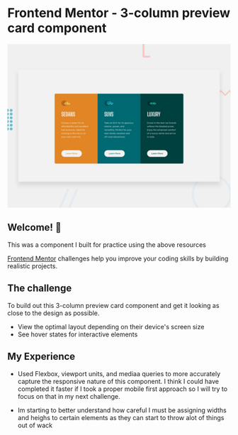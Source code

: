 # Frontend Mentor - 3-column preview card component

![Design preview for the 3-column preview card component coding challenge](./design/desktop-preview.jpg)

## Welcome! 👋

This was a component I built for practice using the above resources

[Frontend Mentor](https://www.frontendmentor.io) challenges help you improve your coding skills by building realistic projects.

## The challenge

To build out this 3-column preview card component and get it looking as close to the design as possible.

- View the optimal layout depending on their device's screen size
- See hover states for interactive elements

## My Experience

- Used Flexbox, viewport units, and mediaa queries to more accurately capture the responsive nature of this component. I think I could have completed it faster if I took a proper mobile first approach so I will try to focus on that in my next challenge.

- Im starting to better understand how careful I must be assigning widths and heighs to certain elements as they can start to throw alot of things out of wack
